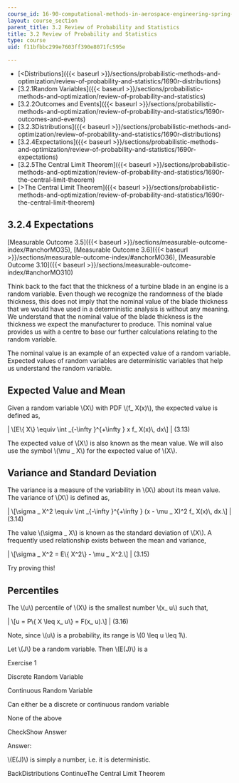 ```yaml
---
course_id: 16-90-computational-methods-in-aerospace-engineering-spring-2014
layout: course_section
parent_title: 3.2 Review of Probability and Statistics
title: 3.2 Review of Probability and Statistics
type: course
uid: f11bfbbc299e7603ff390e8071fc595e

---
```


*   [<Distributions]({{< baseurl >}}/sections/probabilistic-methods-and-optimization/review-of-probability-and-statistics/1690r-distributions)
*   [3.2.1Random Variables]({{< baseurl >}}/sections/probabilistic-methods-and-optimization/review-of-probability-and-statistics)
*   [3.2.2Outcomes and Events]({{< baseurl >}}/sections/probabilistic-methods-and-optimization/review-of-probability-and-statistics/1690r-outcomes-and-events)
*   [3.2.3Distributions]({{< baseurl >}}/sections/probabilistic-methods-and-optimization/review-of-probability-and-statistics/1690r-distributions)
*   [3.2.4Expectations]({{< baseurl >}}/sections/probabilistic-methods-and-optimization/review-of-probability-and-statistics/1690r-expectations)
*   [3.2.5The Central Limit Theorem]({{< baseurl >}}/sections/probabilistic-methods-and-optimization/review-of-probability-and-statistics/1690r-the-central-limit-theorem)
*   [\>The Central Limit Theorem]({{< baseurl >}}/sections/probabilistic-methods-and-optimization/review-of-probability-and-statistics/1690r-the-central-limit-theorem)

3.2.4 Expectations
------------------

[Measurable Outcome 3.5]({{< baseurl >}}/sections/measurable-outcome-index/#anchorMO35), [Measurable Outcome 3.6]({{< baseurl >}}/sections/measurable-outcome-index/#anchorMO36), [Measurable Outcome 3.10]({{< baseurl >}}/sections/measurable-outcome-index/#anchorMO310)

Think back to the fact that the thickness of a turbine blade in an engine is a random variable. Even though we recognize the randomness of the blade thickness, this does not imply that the nominal value of the blade thickness that we would have used in a deterministic analysis is without any meaning. We understand that the nominal value of the blade thickness is the thickness we expect the manufacturer to produce. This nominal value provides us with a centre to base our further calculations relating to the random variable.

The nominal value is an example of an expected value of a random variable. Expected values of random variables are deterministic variables that help us understand the random variable.

Expected Value and Mean
-----------------------

Given a random variable \\(X\\) with PDF \\(f\_ X(x)\\), the expected value is defined as,

| \\\[E\\{ X\\} \\equiv \\int \_{-\\infty }^{+\\infty } x f\_ X(x)\\, dx\\\] | (3.13) 

The expected value of \\(X\\) is also known as the mean value. We will also use the symbol \\(\\mu \_ X\\) for the expected value of \\(X\\).

Variance and Standard Deviation
-------------------------------

The variance is a measure of the variability in \\(X\\) about its mean value. The variance of \\(X\\) is defined as,

| \\\[\\sigma \_ X^2 \\equiv \\int \_{-\\infty }^{+\\infty } (x - \\mu \_ X)^2 f\_ X(x)\\, dx.\\\] | (3.14) 

The value \\(\\sigma \_ X\\) is known as the standard deviation of \\(X\\). A frequently used relationship exists between the mean and variance,

| \\\[\\sigma \_ X^2 = E\\{ X^2\\} - \\mu \_ X^2.\\\] | (3.15) 

Try proving this!

Percentiles
-----------

The \\(u\\) percentile of \\(X\\) is the smallest number \\(x\_ u\\) such that,

| \\\[u = P\\{ X \\leq x\_ u\\} = F(x\_ u).\\\] | (3.16) 

Note, since \\(u\\) is a probability, its range is \\(0 \\leq u \\leq 1\\).

Let \\(J\\) be a random variable. Then \\(E(J)\\) is a

Exercise 1

 Discrete Random Variable

 Continuous Random Variable

 Can either be a discrete or continuous random variable

 None of the above

CheckShow Answer

Answer:

\\(E(J)\\) is simply a number, i.e. it is deterministic.

BackDistributions ContinueThe Central Limit Theorem